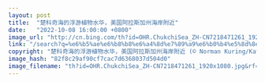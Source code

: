 ```yaml
---
layout: post
title:  "楚科奇海的浮游植物水华，美国阿拉斯加州海岸附近"
date:   "2022-10-08 16:00:00 +0800"
image_url: "http://cn.bing.com/th?id=OHR.ChukchiSea_ZH-CN7218471261_1920x1080.jpg&rf=LaDigue_1920x1080.jpg&pid=hp"
link: "/search?q=%e6%b5%ae%e6%b8%b8%e6%a4%8d%e7%89%a9%e6%b0%b4%e5%8d%8e&form=hpcapt&mkt=zh-cn"
copyright: "楚科奇海的浮游植物水华，美国阿拉斯加州海岸附近 (© Norman Kuring/Kathryn Hansen/U.S. Geological Survey/NASA)"
image_hash: "82f8c29af90cf7cac7d6368037d504d0"
image_filename: "th?id=OHR.ChukchiSea_ZH-CN7218471261_1920x1080.jpg&rf=LaDigue_1920x1080.jpg&pid=hp"
---
```

